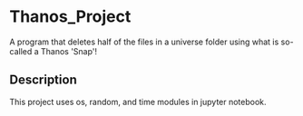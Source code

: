 # Thanos_Project
A program that deletes half of the files in a universe folder using what is so-called a Thanos 'Snap'!

## Description
This project uses os, random, and time modules in jupyter notebook.
